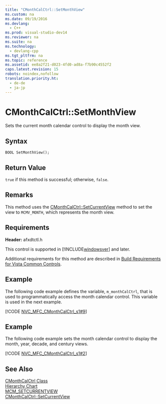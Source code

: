 ```yaml
---
title: "CMonthCalCtrl::SetMonthView"
ms.custom: na
ms.date: 09/19/2016
ms.devlang: 
  - C++
ms.prod: visual-studio-dev14
ms.reviewer: na
ms.suite: na
ms.technology: 
  - devlang-cpp
ms.tgt_pltfrm: na
ms.topic: reference
ms.assetid: ee8a2f21-d023-4fd0-ad8a-f7b90c4552f2
caps.latest.revision: 15
robots: noindex,nofollow
translation.priority.ht: 
  - de-de
  - ja-jp
---
```

# CMonthCalCtrl::SetMonthView
Sets the current month calendar control to display the month view.  
  
## Syntax  
  
```  
BOOL SetMonthView();  
```  
  
## Return Value  
 `true` if this method is successful; otherwise, `false`.  
  
## Remarks  
 This method uses the [CMonthCalCtrl::SetCurrentView](../vs140/CMonthCalCtrl--SetCurrentView.md) method to set the view to `MCMV_MONTH`, which represents the month view.  
  
## Requirements  
 **Header:** afxdtctl.h  
  
 This control is supported in [!INCLUDE[windowsver](../vs140/includes/windowsver_md.md)] and later.  
  
 Additional requirements for this method are described in [Build Requirements for Vista Common Controls](../vs140/Build-Requirements-for-Windows-Vista-Common-Controls.md).  
  
## Example  
 The following code example defines the variable, `m_monthCalCtrl`, that is used to programmatically access the month calendar control. This variable is used in the next example.  
  
 [!CODE [NVC_MFC_CMonthCalCtrl_s1#9](../CodeSnippet/VS_Snippets_Cpp/NVC_MFC_CMonthCalCtrl_s1#9)]  
  
## Example  
 The following code example sets the month calendar control to display the month, year, decade, and century views.  
  
 [!CODE [NVC_MFC_CMonthCalCtrl_s1#2](../CodeSnippet/VS_Snippets_Cpp/NVC_MFC_CMonthCalCtrl_s1#2)]  
  
## See Also  
 [CMonthCalCtrl Class](../vs140/CMonthCalCtrl-Class.md)   
 [Hierarchy Chart](../vs140/Hierarchy-Chart.md)   
 [MCM_SETCURRENTVIEW](http://msdn.microsoft.com/library/windows/desktop/bb760998)   
 [CMonthCalCtrl::SetCurrentView](../vs140/CMonthCalCtrl--SetCurrentView.md)